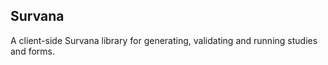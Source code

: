 Survana
-------

A client-side Survana library for generating, validating and running studies and forms.